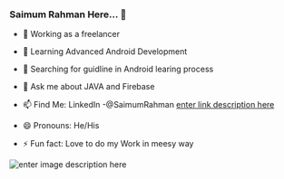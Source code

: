 ### Saimum Rahman Here... 👋

- 🔭 Working as a freelancer
- 🌱 Learning Advanced Android Development
- 🤔 Searching for guidline in Android learing process
- 💬 Ask me about JAVA and Firebase
- 📫 Find Me: LinkedIn -@SaimumRahman [enter link description here](https://www.linkedin.com/in/saimum-rahman-0675541aa/)

- 😄 Pronouns: He/His
- ⚡ Fun fact: Love to do my Work in meesy way

![enter image description here](https://github-readme-stats.vercel.app/api?username=SaimumRahman&&show_icons=true&title_color=ffffff&icon_color=bb2acf&text_color=daf7dc&bg_color=151515)

